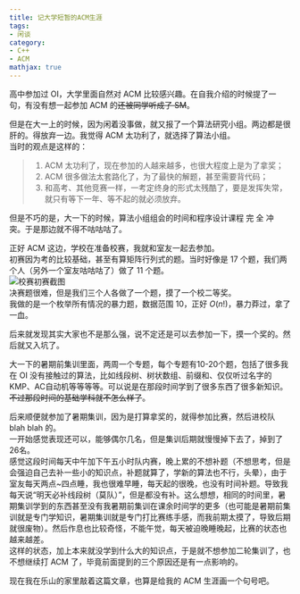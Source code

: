 ```yaml
---
title: 记大学短暂的ACM生涯
tags:
- 闲谈
category:
- C++
- ACM
mathjax: true
---
```


高中参加过 OI，大学里面自然对 ACM 比较感兴趣。在自我介绍的时候提了一句，有没有想一起参加 ACM 的~~还被同学听成了 SM~~。

但是在大一上的时候，因为闲着没事做，就又报了一个算法研究小组。两边都是很肝的。得放弃一边。我觉得 ACM 太功利了，就选择了算法小组。  
当时的观点是这样的：  

> 1. ACM 太功利了，现在参加的人越来越多，也很大程度上是为了拿奖；
> 2. ACM 很多做法太套路化了，为了最快的解题，甚至需要背代码；
> 3. 和高考、其他竞赛一样，一考定终身的形式太残酷了，要是发挥失常，就只有等下一年、等不起的就必须放弃。

但是不巧的是，大一下的时候，算法小组组会的时间和程序设计课程 完 全 冲 突。于是那边就不得不咕咕咕了。  

正好 ACM 这边，学校在准备校赛，我就和室友一起去参加。  
初赛因为考的比较基础，甚至有算矩阵行列式的题。当时好像是 17 个题，我们两个人（另外一个室友咕咕咕了）做了 11 个题。  
![校赛初赛截图](/img/19th_UESTC_ACM_Contest.jpg)  
决赛题很难，但是我们三个人各做了一个题，摸了一个校二等奖。  
我做的是一个枚举所有情况的暴力题，数据范围 10，正好 $O(n!)$，暴力莽过，拿了一血。

后来就发现其实大家也不是那么强，说不定还是可以去参加一下，摸一个奖的。然后就又入坑了。

大一下的暑期前集训里面，两周一个专题，每个专题有10-20个题，包括了很多我在 OI 没有接触过的算法，比如线段树、树状数组、前缀和、仅仅听过名字的 KMP、AC自动机等等等等。可以说是在那段时间学到了很多东西了很多新知识。~~不过那段时间的基础学科就不怎么样了~~。

后来顺便就参加了暑期集训，因为是打算拿奖的，就得参加比赛，然后进校队 blah blah 的。  
一开始感觉表现还可以，能够偶尔几名，但是集训后期就慢慢掉下去了，掉到了26名。  
感觉这段时间每天中午加下午五小时队内赛，晚上累的不想补题（不想思考，但是会强迫自己去补一些小的知识点，补题就算了，学新的算法也不行，头晕），由于室友每天两点~四点睡，我也很难早睡，每天起的很晚，也没有时间补题。导致我每天说“明天必补线段树（莫队）”，但是都没有补。这么想想，相同的时间里，暑期集训学到的东西甚至没有我暑期前集训在课余时间学的更多（也可能是暑期前集训就是专门学知识，暑期集训就是专门打比赛练手感，而我前期太摸了，导致后期就很废物）。然后作息也比较奇怪，不能午觉，每天被迫晚睡晚起，比赛的状态也越来越差。  
这样的状态，加上本来就没学到什么大的知识点，于是就不想参加二轮集训了，也不想继续打 ACM 了，毕竟前面提到的三个原因还是有一点影响的。

现在我在乐山的家里敲着这篇文章，也算是给我的 ACM 生涯画一个句号吧。

